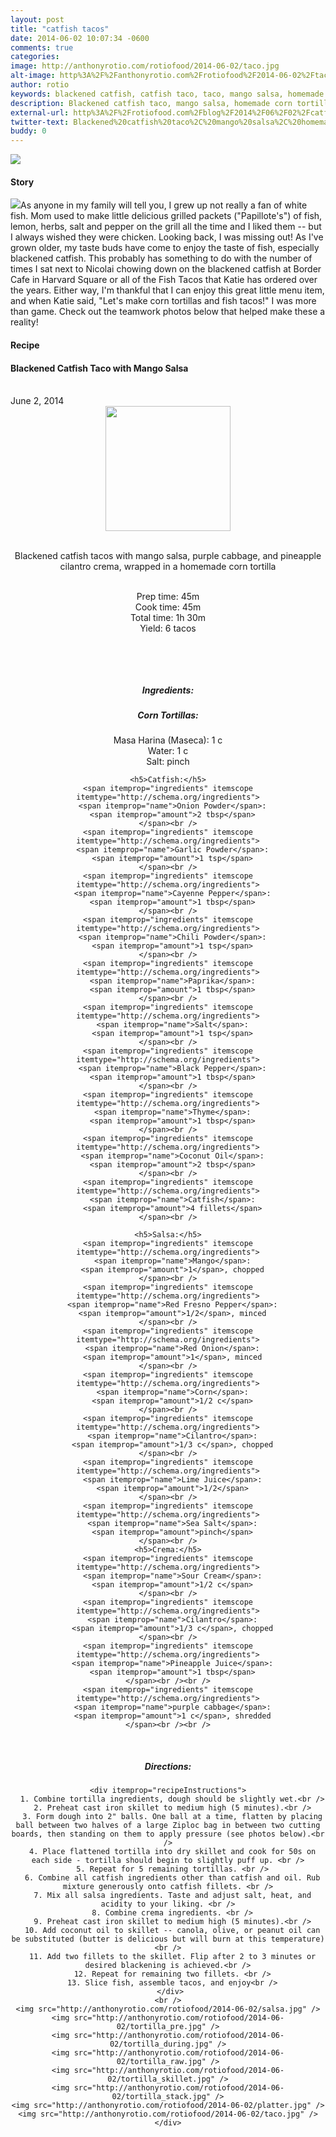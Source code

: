 ```yaml
---
layout: post
title: "catfish tacos"
date: 2014-06-02 10:07:34 -0600
comments: true
categories: 
image: http://anthonyrotio.com/rotiofood/2014-06-02/taco.jpg
alt-image: http%3A%2F%2Fanthonyrotio.com%2Frotiofood%2F2014-06-02%2Ftaco.jpg
author: rotio
keywords: blackened catfish, catfish taco, taco, mango salsa, homemade tortilla
description: Blackened catfish taco, mango salsa, homemade corn tortilla
external-url: http%3A%2F%2Frotiofood.com%2Fblog%2F2014%2F06%2F02%2Fcatfish-tacos%2F
twitter-text: Blackened%20catfish%20taco%2C%20mango%20salsa%2C%20homemade%20corn%20tortilla%20on%20rotio%2Ffood%20%23rotiofood
buddy: 0
---
```

<!-- more -->
<img src="http://anthonyrotio.com/rotiofood/2014-06-02/taco.jpg" />
<a href="https://plus.google.com/107103100819027957630?rel=author" style="display:none">{{page.author }}</a>

<h4>Story</b> </h4>
 <div>
	<p>
	<img src="http://anthonyrotio.com/rotiofood/2014-06-02/platter.jpg" />As anyone in my family will tell you, I grew up not really a fan of white fish. Mom used to make little delicious grilled packets ("Papillote's") of fish, lemon, herbs, salt and pepper on the grill all the time and I liked them -- but I always wished they were chicken. Looking back, I was missing out! As I've grown older, my taste buds have come to enjoy the taste of fish, especially blackened catfish. This probably has something to do with the number of times I sat next to Nicolai chowing down on the blackened catfish at Border Cafe in Harvard Square or all of the Fish Tacos that Katie has ordered over the years. Either way, I'm thankful that I can enjoy this great little menu item, and when Katie said, "Let's make corn tortillas and fish tacos!" I was more than game. Check out the teamwork photos below that helped make these a reality!</p>  
  </div>
<h4>Recipe</b> </h4> 
  <div itemscope itemtype="http://schema.org/Recipe" >
  <h4 itemprop="name">Blackened Catfish Taco with Mango Salsa</h4>
  
  <br />
    June 2, 2014
<center>
  <img itemprop="image" width="200px"  src="http://anthonyrotio.com/rotiofood/2014-06-02/taco_good.jpg" />
  
  <br /><span itemprop="description">Blackened catfish tacos with mango salsa, purple cabbage, and pineapple cilantro crema, wrapped in a homemade corn tortilla</span><br />

  <br />Prep time: <time datetime="PT0H45M" itemprop="prepTime">45m</time> 
  <br />Cook time: <time datetime="PT0H45M" itemprop="cookTime">45m</time>
  <br />Total time: <time datetime="PT1H30M" itemprop="totalTime">1h 30m</time>
  <br />Yield: <span itemprop="recipeYield">6 tacos</span>
  
  <br />
  

  <br /><h5>Ingredients:</h5>
	<h5>Corn Tortillas:</h5>
    <span itemprop="ingredients" itemscope itemtype="http://schema.org/ingredients">
      <span itemprop="name">Masa Harina (Maseca)</span>: 
      <span itemprop="amount">1 c</span> 
    </span><br />
    <span itemprop="ingredients" itemscope itemtype="http://schema.org/ingredients">
      <span itemprop="name">Water</span>:
      <span itemprop="amount">1 c</span>
    </span><br />
	<span itemprop="ingredients" itemscope itemtype="http://schema.org/ingredients">
      <span itemprop="name">Salt</span>:
      <span itemprop="amount">pinch</span>
    </span><br />
	
	<h5>Catfish:</h5>
	<span itemprop="ingredients" itemscope itemtype="http://schema.org/ingredients">
      <span itemprop="name">Onion Powder</span>:
      <span itemprop="amount">2 tbsp</span>
    </span><br />
	<span itemprop="ingredients" itemscope itemtype="http://schema.org/ingredients">
      <span itemprop="name">Garlic Powder</span>:
      <span itemprop="amount">1 tsp</span>
    </span><br />
	<span itemprop="ingredients" itemscope itemtype="http://schema.org/ingredients">
      <span itemprop="name">Cayenne Pepper</span>:
      <span itemprop="amount">1 tbsp</span>
    </span><br />
	<span itemprop="ingredients" itemscope itemtype="http://schema.org/ingredients">
      <span itemprop="name">Chili Powder</span>:
      <span itemprop="amount">1 tsp</span>
    </span><br />
	<span itemprop="ingredients" itemscope itemtype="http://schema.org/ingredients">
      <span itemprop="name">Paprika</span>:
      <span itemprop="amount">1 tbsp</span>
    </span><br />
	<span itemprop="ingredients" itemscope itemtype="http://schema.org/ingredients">
      <span itemprop="name">Salt</span>:
      <span itemprop="amount">1 tsp</span>
    </span><br />
	<span itemprop="ingredients" itemscope itemtype="http://schema.org/ingredients">
      <span itemprop="name">Black Pepper</span>:
      <span itemprop="amount">1 tbsp</span>
    </span><br />
	<span itemprop="ingredients" itemscope itemtype="http://schema.org/ingredients">
      <span itemprop="name">Thyme</span>:
      <span itemprop="amount">1 tbsp</span>
    </span><br />
	<span itemprop="ingredients" itemscope itemtype="http://schema.org/ingredients">
      <span itemprop="name">Coconut Oil</span>:
      <span itemprop="amount">2 tbsp</span>
    </span><br />
	<span itemprop="ingredients" itemscope itemtype="http://schema.org/ingredients">
      <span itemprop="name">Catfish</span>:
      <span itemprop="amount">4 fillets</span>
    </span><br />
	
	<h5>Salsa:</h5>
	<span itemprop="ingredients" itemscope itemtype="http://schema.org/ingredients">
      <span itemprop="name">Mango</span>:
      <span itemprop="amount">1</span>, chopped
    </span><br />
	<span itemprop="ingredients" itemscope itemtype="http://schema.org/ingredients">
      <span itemprop="name">Red Fresno Pepper</span>:
      <span itemprop="amount">1/2</span>, minced
    </span><br />
	<span itemprop="ingredients" itemscope itemtype="http://schema.org/ingredients">
      <span itemprop="name">Red Onion</span>:
      <span itemprop="amount">1</span>, minced
    </span><br />
	<span itemprop="ingredients" itemscope itemtype="http://schema.org/ingredients">
      <span itemprop="name">Corn</span>:
      <span itemprop="amount">1/2 c</span>
    </span><br />
	<span itemprop="ingredients" itemscope itemtype="http://schema.org/ingredients">
      <span itemprop="name">Cilantro</span>:
      <span itemprop="amount">1/3 c</span>, chopped
    </span><br />
	<span itemprop="ingredients" itemscope itemtype="http://schema.org/ingredients">
      <span itemprop="name">Lime Juice</span>:
      <span itemprop="amount">1/2</span>
    </span><br />
	<span itemprop="ingredients" itemscope itemtype="http://schema.org/ingredients">
      <span itemprop="name">Sea Salt</span>:
      <span itemprop="amount">pinch</span>
    </span><br />
	<h5>Crema:</h5>
	<span itemprop="ingredients" itemscope itemtype="http://schema.org/ingredients">
      <span itemprop="name">Sour Cream</span>:
      <span itemprop="amount">1/2 c</span>
    </span><br />
	<span itemprop="ingredients" itemscope itemtype="http://schema.org/ingredients">
      <span itemprop="name">Cilantro</span>:
      <span itemprop="amount">1/3 c</span>, chopped
    </span><br />
	<span itemprop="ingredients" itemscope itemtype="http://schema.org/ingredients">
      <span itemprop="name">Pineapple Juice</span>:
      <span itemprop="amount">1 tbsp</span>
    </span><br /><br />
	<span itemprop="ingredients" itemscope itemtype="http://schema.org/ingredients">
      <span itemprop="name">purple cabbage</span>:
      <span itemprop="amount">1 c</span>, shredded
    </span><br /><br />

	
  <br /><h5>Directions:</h5>
	
    <div itemprop="recipeInstructions">
	  1. Combine tortilla ingredients, dough should be slightly wet.<br />
	  2. Preheat cast iron skillet to medium high (5 minutes).<br />
	  3. Form dough into 2" balls. One ball at a time, flatten by placing ball between two halves of a large Ziploc bag in between two cutting boards, then standing on them to apply pressure (see photos below).<br />
	  4. Place flattened tortilla into dry skillet and cook for 50s on each side - tortilla should begin to slightly puff up. <br />
	  5. Repeat for 5 remaining tortillas. <br />
	  6. Combine all catfish ingredients other than catfish and oil. Rub mixture generously onto catfish fillets. <br />
	  7. Mix all salsa ingredients. Taste and adjust salt, heat, and acidity to your liking. <br />
	  8. Combine crema ingredients. <br />
	  9. Preheat cast iron skillet to medium high (5 minutes).<br />
	  10. Add coconut oil to skillet -- canola, olive, or peanut oil can be substituted (butter is delicious but will burn at this temperature)<br />
	  11. Add two fillets to the skillet. Flip after 2 to 3 minutes or desired blackening is achieved.<br />
	  12. Repeat for remaining two fillets. <br />
	  13. Slice fish, assemble tacos, and enjoy<br />
	 </div>
	<br />
	<img src="http://anthonyrotio.com/rotiofood/2014-06-02/salsa.jpg" />
	<img src="http://anthonyrotio.com/rotiofood/2014-06-02/tortilla_pre.jpg" />
	<img src="http://anthonyrotio.com/rotiofood/2014-06-02/tortilla_during.jpg" />
	<img src="http://anthonyrotio.com/rotiofood/2014-06-02/tortilla_raw.jpg" />
	<img src="http://anthonyrotio.com/rotiofood/2014-06-02/tortilla_skillet.jpg" />
	<img src="http://anthonyrotio.com/rotiofood/2014-06-02/tortilla_stack.jpg" />
	<img src="http://anthonyrotio.com/rotiofood/2014-06-02/platter.jpg" />
	<img src="http://anthonyrotio.com/rotiofood/2014-06-02/taco.jpg" />
	</div>


